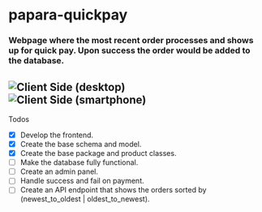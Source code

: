# papara-quickpay
### Webpage where the most recent order processes and shows up for quick pay. Upon success the order would be added to the database.
![Client Side (desktop)](https://i.imgur.com/vKz6TCo.png)
![Client Side (smartphone)](https://i.imgur.com/Z7Znd8s.png)
---
Todos
- [x] Develop the frontend.
- [x] Create the base schema and model.
- [x] Create the base package and product classes.
- [ ] Make the database fully functional.
- [ ] Create an admin panel.
- [ ] Handle success and fail on payment.
- [ ] Create an API endpoint that shows the orders sorted by (newest_to_oldest | oldest_to_newest).
